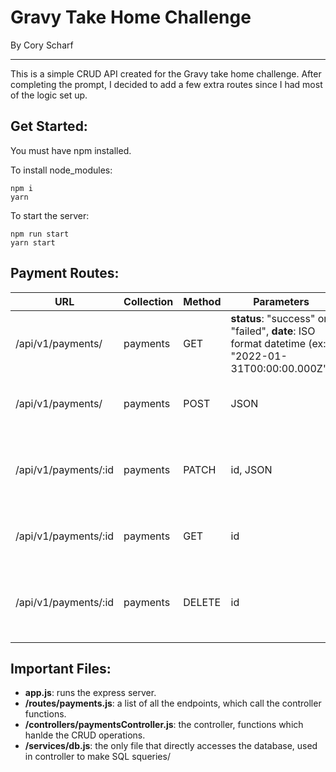# Gravy Take Home Challenge

By Cory Scharf

---

This is a simple CRUD API created for the Gravy take home challenge. After completing the prompt, I decided to add a few extra routes since I had most of the logic set up.

## Get Started:

You must have npm installed.

To install node_modules:

```
npm i
yarn
```

To start the server:

```
npm run start
yarn start
```

## Payment Routes:

| URL                  | Collection | Method | Parameters                                                                                        | Response        | Action                                     |
| -------------------- | ---------- | ------ | ------------------------------------------------------------------------------------------------- | --------------- | ------------------------------------------ |
| /api/v1/payments/    | payments   | GET    | **status**: "success" or "failed", **date**: ISO format datetime (ex: "2022-01-31T00:00:00.000Z") | JSON with Array | Get a list of payments in the database     |
| /api/v1/payments/    | payments   | POST   | JSON                                                                                              | JSON            | Add JSON into the database                 |
| /api/v1/payments/:id | payments   | PATCH  | id, JSON                                                                                          | JSON            | Update the document with sent JSON data    |
| /api/v1/payments/:id | payments   | GET    | id                                                                                                | JSON            | Return the payment from id                 |
| /api/v1/payments/:id | payments   | DELETE | id                                                                                                | status 200      | Delete the payment, related to the sent id |

## Important Files:

- **app.js**: runs the express server.
- **/routes/payments.js**: a list of all the endpoints, which call the controller functions.
- **/controllers/paymentsController.js**: the controller, functions which hanlde the CRUD operations.
- **/services/db.js**: the only file that directly accesses the database, used in controller to make SQL squeries/
